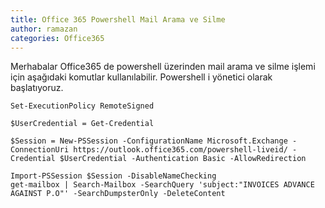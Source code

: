 ```yaml
---
title: Office 365 Powershell Mail Arama ve Silme
author: ramazan
categories: Office365
---
```

Merhabalar
Office365 de powershell üzerinden mail arama ve silme işlemi için aşağıdaki komutlar kullanılabilir.
Powershell i yönetici olarak başlatıyoruz.

```
Set-ExecutionPolicy RemoteSigned

$UserCredential = Get-Credential

$Session = New-PSSession -ConfigurationName Microsoft.Exchange -ConnectionUri https://outlook.office365.com/powershell-liveid/ -Credential $UserCredential -Authentication Basic -AllowRedirection

Import-PSSession $Session -DisableNameChecking
get-mailbox | Search-Mailbox -SearchQuery 'subject:"INVOICES ADVANCE AGAINST P.O"' -SearchDumpsterOnly -DeleteContent 
```
